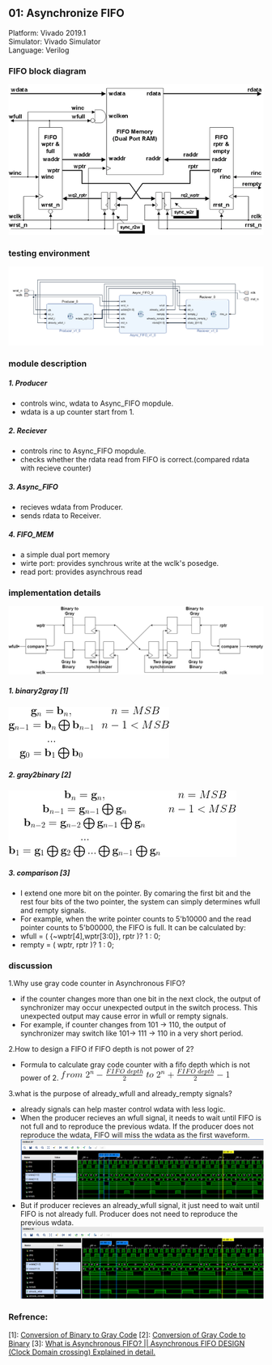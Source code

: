 ## 01: Asynchronize FIFO
Platform: Vivado 2019.1  
Simulator: Vivado Simulator  
Language: Verilog  

### FIFO block diagram
![Block Diagram](pic/fifo.png)

### testing environment
![testing_environment](pic/test_env.png)
### module description

##### 1. Producer
- controls winc, wdata to Async_FIFO mopdule. 
- wdata is a up counter start from 1.
##### 2. Reciever
- controls rinc to Async_FIFO mopdule. 
- checks whether the rdata read from FIFO is correct.(compared rdata with recieve counter)
##### 3. Async_FIFO
- recieves wdata from Producer.
- sends rdata to Receiver.
##### 4. FIFO_MEM
- a simple dual port memory
- wirte port: provides synchrous write at the wclk's posedge.
- read port: provides asynchrous read 

### implementation details
![ptr_block](pic/ptr_gray_binary.png)
##### 1. binary2gray [1]
![binary2gray](pic/b2g.gif)

##### 2. gray2binary [2]
![binary2gray](pic/g2b.gif)

##### 3. comparison [3]
- I extend one more bit on the pointer. By comaring the first bit and the rest four bits of the two pointer, the system can simply determines wfull and rempty signals. 
- For example, when the write pointer counts to 5'b10000 and the read pointer counts to 5'b00000, the FIFO is full. It can be calculated by:
- wfull = ( {~wptr[4],wptr[3:0]}, rptr )? 1 : 0;
- rempty = ( wptr, rptr )? 1 : 0;

### discussion

1.Why use gray code counter in Asynchronous FIFO?
- if the counter changes more than one bit in the next clock, the output of synchronizer may occur unexpected output in the switch process. This unexpected output may cause error in wfull or rempty signals.
- For example, if counter changes from 101 -> 110, the output of synchronizer may switch like 101-> 111 -> 110 in a very short period. 

2.How to design a FIFO if FIFO depth is not power of 2?
- Formula to calculate gray code counter with a fifo depth which is not power of 2.
![fifo_depth_formula](pic/fifodepth_formula.png) 

3.what is the purpose of already_wfull and already_rempty signals?
- already signals can help master control wdata with less logic.
- When the producer recieves an wfull signal, it needs to wait until FIFO is not full and to reproduce the previous wdata. If the producer does not reproduce the wdata, FIFO will miss the wdata as the first waveform.
![fifo_without_already](pic/fifo_problem.png)
- But if producer recieves an already_wfull signal, it just need to wait until FIFO is not already full. Producer does not need to reproduce the previous wdata.
![fifo_with_already](pic/fifo_problem_solve.png)

### Refrence:

[1]: [Conversion of Binary to Gray Code](https://www.tutorialspoint.com/conversion-of-binary-to-gray-code)
[2]: [Conversion of Gray Code to Binary](https://www.tutorialspoint.com/conversion-of-gray-code-to-binary)
[3]: [What is Asynchronous FIFO? || Asynchronous FIFO DESIGN (Clock Domain crossing) Explained in detail.](https://www.youtube.com/watch?v=0LVHPRmi88c)
